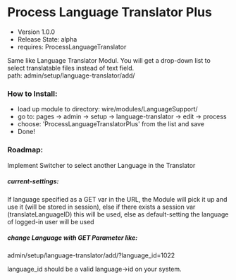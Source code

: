 Process Language Translator Plus
===========================

- Version 1.0.0
- Release State: alpha
- requires: ProcessLanguageTranslator

Same like Language Translator Modul. You will get a drop-down list to select translatable files instead of text field.  
path: admin/setup/language-translator/add/


### How to Install:
- load up module to directory: wire/modules/LanguageSupport/
- go to: pages -> admin -> setup -> language-translator -> edit -> process
- choose: 'ProcessLanguageTranslatorPlus' from the list and save
- Done!

### Roadmap:
Implement Switcher to select another Language in the Translator

##### current-settings:
If language specified as a GET var in the URL, the Module will pick it up and use it (will be stored in session), 
else if there exists a session var (translateLanguageID) this will be used,
else as default-setting the language of logged-in user will be used

##### change Language with GET Parameter like:
admin/setup/language-translator/add/?language_id=1022

language_id should be a valid language->id on your system.



